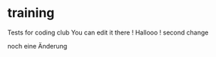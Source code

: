 # training
Tests for coding club
You can edit it there !
Hallooo ! 
second change

noch eine Änderung